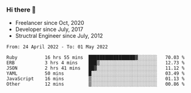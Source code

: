### Hi there 👋

- Freelancer since Oct, 2020
- Developer since July, 2017
- Structral Engineer since July, 2012

<!--START_SECTION:waka-->

```text
From: 24 April 2022 - To: 01 May 2022

Ruby          16 hrs 55 mins  █████████████████▓░░░░░░░   70.03 %
ERB           3 hrs 4 mins    ███▒░░░░░░░░░░░░░░░░░░░░░   12.73 %
JSON          2 hrs 41 mins   ██▓░░░░░░░░░░░░░░░░░░░░░░   11.12 %
YAML          50 mins         █░░░░░░░░░░░░░░░░░░░░░░░░   03.49 %
JavaScript    16 mins         ▒░░░░░░░░░░░░░░░░░░░░░░░░   01.13 %
Other         12 mins         ▒░░░░░░░░░░░░░░░░░░░░░░░░   00.86 %
```

<!--END_SECTION:waka-->
